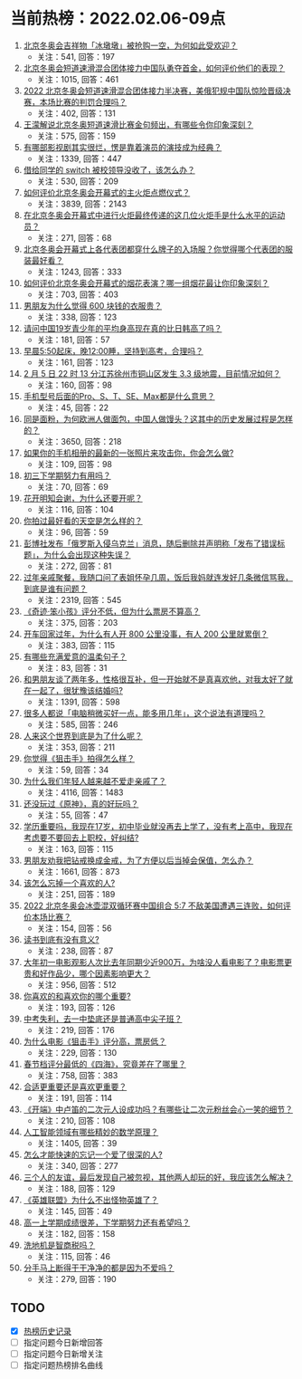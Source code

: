 # 当前热榜：2022.02.06-09点
1. [北京冬奥会吉祥物「冰墩墩」被抢购一空，为何如此受欢迎？](https://www.zhihu.com/question/514717557)
    * 关注：541, 回答：197
2. [北京冬奥会短道速滑混合团体接力中国队勇夺首金，如何评价他们的表现？](https://www.zhihu.com/question/514913655)
    * 关注：1015, 回答：461
3. [2022 北京冬奥会短道速滑混合团体接力半决赛，美俄犯规中国队惊险晋级决赛，本场比赛的判罚合理吗？](https://www.zhihu.com/question/514909733)
    * 关注：402, 回答：131
4. [王濛解说北京冬奥短道速滑比赛金句频出，有哪些令你印象深刻？](https://www.zhihu.com/question/514906280)
    * 关注：575, 回答：159
5. [有哪部影视剧其实很烂，愣是靠着演员的演技成为经典？](https://www.zhihu.com/question/505604984)
    * 关注：1339, 回答：447
6. [借给同学的 switch 被校领导没收了，该怎么办？](https://www.zhihu.com/question/367162146)
    * 关注：530, 回答：209
7. [如何评价北京冬奥会开幕式的主火炬点燃仪式？](https://www.zhihu.com/question/514773566)
    * 关注：3839, 回答：2143
8. [在北京冬奥会开幕式中进行火炬最终传递的这几位火炬手是什么水平的运动员？](https://www.zhihu.com/question/514773306)
    * 关注：271, 回答：68
9. [北京冬奥会开幕式上各代表团都穿什么牌子的入场服？你觉得哪个代表团的服装最好看？](https://www.zhihu.com/question/514757670)
    * 关注：1243, 回答：333
10. [如何评价北京冬奥会开幕式的烟花表演？哪一组烟花最让你印象深刻？](https://www.zhihu.com/question/514754697)
    * 关注：703, 回答：403
11. [男朋友为什么觉得 600 块钱的衣服贵？](https://www.zhihu.com/question/513964315)
    * 关注：338, 回答：123
12. [请问中国19岁青少年的平均身高现在真的比日韩高了吗？](https://www.zhihu.com/question/509042737)
    * 关注：181, 回答：57
13. [早晨5:50起床，晚12:00睡，坚持到高考，合理吗？](https://www.zhihu.com/question/514751270)
    * 关注：161, 回答：123
14. [2 月 5 日 22 时 13 分江苏徐州市铜山区发生 3.3 级地震，目前情况如何？](https://www.zhihu.com/question/514923303)
    * 关注：160, 回答：98
15. [手机型号后面的Pro、S、T、SE、Max都是什么意思？](https://www.zhihu.com/question/505225068)
    * 关注：45, 回答：22
16. [同是面粉，为何欧洲人做面包，中国人做馒头？这其中的历史发展过程是怎样的？](https://www.zhihu.com/question/20100349)
    * 关注：3650, 回答：218
17. [如果你的手机相册的最新的一张照片来攻击你，你会怎么做?](https://www.zhihu.com/question/513834205)
    * 关注：109, 回答：98
18. [初三下学期努力有用吗？](https://www.zhihu.com/question/514146587)
    * 关注：70, 回答：69
19. [花开明知会谢，为什么还要开呢？](https://www.zhihu.com/question/513704287)
    * 关注：116, 回答：104
20. [你拍过最好看的天空是怎么样的？](https://www.zhihu.com/question/510309216)
    * 关注：96, 回答：59
21. [彭博社发布「俄罗斯入侵乌克兰」消息，随后删除并声明称「发布了错误标题」，为什么会出现这种失误？](https://www.zhihu.com/question/514884283)
    * 关注：272, 回答：81
22. [过年亲戚聚餐，我随口问了表姐怀孕几周，饭后我妈就连发好几条微信骂我，到底是谁有问题？](https://www.zhihu.com/question/514633604)
    * 关注：2319, 回答：545
23. [《奇迹·笨小孩》评分不低，但为什么票房不算高？](https://www.zhihu.com/question/514437578)
    * 关注：375, 回答：203
24. [开车回家过年，为什么有人开 800 公里没事，有人 200 公里就累倒？](https://www.zhihu.com/question/469750082)
    * 关注：383, 回答：115
25. [有哪些充满爱意的温柔句子？](https://www.zhihu.com/question/513853043)
    * 关注：83, 回答：31
26. [和男朋友谈了两年多，性格很互补，但一开始就不是真喜欢他，对我太好了就在一起了，很犹豫该结婚吗?](https://www.zhihu.com/question/514831617)
    * 关注：1391, 回答：598
27. [很多人都说「电脑稍微买好一点，能多用几年」，这个说法有道理吗？](https://www.zhihu.com/question/514105729)
    * 关注：585, 回答：246
28. [人来这个世界到底是为了什么呢？](https://www.zhihu.com/question/514339839)
    * 关注：353, 回答：211
29. [你觉得《狙击手》拍得怎么样？](https://www.zhihu.com/question/504249915)
    * 关注：59, 回答：34
30. [为什么我们年轻人越来越不爱走亲戚了？](https://www.zhihu.com/question/444422444)
    * 关注：4116, 回答：1483
31. [还没玩过《原神》，真的好玩吗？](https://www.zhihu.com/question/514620089)
    * 关注：55, 回答：47
32. [学历重要吗，我现在17岁，初中毕业就没再去上学了，没有考上高中，我现在考虑要不要回去上职校，好纠结?](https://www.zhihu.com/question/514369368)
    * 关注：163, 回答：115
33. [男朋友劝我把钻戒换成金戒，为了方便以后当掉会保值，怎么办？](https://www.zhihu.com/question/514147672)
    * 关注：1661, 回答：873
34. [该怎么忘掉一个喜欢的人?](https://www.zhihu.com/question/512342941)
    * 关注：251, 回答：189
35. [2022 北京冬奥会冰壶混双循环赛中国组合 5:7 不敌美国遭遇三连败，如何评价本场比赛？](https://www.zhihu.com/question/514862945)
    * 关注：154, 回答：56
36. [读书到底有没有意义?](https://www.zhihu.com/question/514850970)
    * 关注：238, 回答：87
37. [大年初一电影观影人次比去年同期少近900万，为啥没人看电影了？电影票更贵和好作品少，哪个因素影响更大？](https://www.zhihu.com/question/514459342)
    * 关注：956, 回答：512
38. [你喜欢的和喜欢你的哪个重要?](https://www.zhihu.com/question/514425013)
    * 关注：193, 回答：126
39. [中考失利，去一中垫底还是普通高中尖子班？](https://www.zhihu.com/question/513609883)
    * 关注：219, 回答：176
40. [为什么电影《狙击手》评分高，票房低？](https://www.zhihu.com/question/514514007)
    * 关注：229, 回答：130
41. [春节档评分最低的《四海》，究竟差在了哪里？](https://www.zhihu.com/question/514584239)
    * 关注：758, 回答：383
42. [合适更重要还是喜欢更重要？](https://www.zhihu.com/question/512990848)
    * 关注：191, 回答：114
43. [《开端》中卢笛的二次元人设成功吗？有哪些让二次元粉丝会心一笑的细节？](https://www.zhihu.com/question/512781507)
    * 关注：210, 回答：108
44. [人工智能领域有哪些精妙的数学原理？](https://www.zhihu.com/question/508649281)
    * 关注：1405, 回答：39
45. [怎么才能快速的忘记一个爱了很深的人?](https://www.zhihu.com/question/513857158)
    * 关注：340, 回答：277
46. [三个人的友谊，最后发现自己被忽视，其他两人却玩的好，我应该怎么解决？](https://www.zhihu.com/question/514291438)
    * 关注：188, 回答：129
47. [《英雄联盟》为什么不出怪物英雄了？](https://www.zhihu.com/question/510135073)
    * 关注：145, 回答：49
48. [高一上学期成绩很差，下学期努力还有希望吗？](https://www.zhihu.com/question/514536678)
    * 关注：182, 回答：158
49. [洗地机是智商税吗？](https://www.zhihu.com/question/427744059)
    * 关注：115, 回答：46
50. [分手马上断得干干净净的都是因为不爱吗？](https://www.zhihu.com/question/514472642)
    * 关注：279, 回答：190
## TODO
* [x] [热榜历史记录](hot_history/AllHot.md)
* [ ] 指定问题今日新增回答
* [ ] 指定问题今日新增关注
* [ ] 指定问题热榜排名曲线
